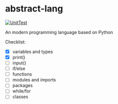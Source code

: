 # abstract-lang
[![UnitTest](https://github.com/abstract-lang/abstract/actions/workflows/unitest.yml/badge.svg)](https://github.com/abstract-lang/abstract/actions/workflows/unitest.yml)

An modern programming language based on Python

Checklist:
- [x] variables and types
- [x] print()
- [ ] input()
- [ ] if/else
- [ ] functions
- [ ] modules and imports
- [ ] packages
- [ ] while/for
- [ ] classes
